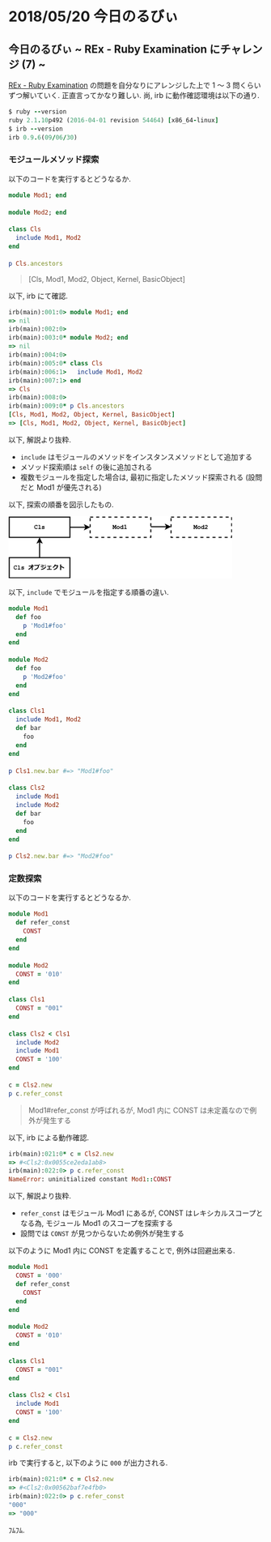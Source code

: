 # 2018/05/20 今日のるびぃ

## 今日のるびぃ ~ REx - Ruby Examination にチャレンジ (7) ~

[REx - Ruby Examination](https://rex.libertyfish.co.jp/) の問題を自分なりにアレンジした上で 1 〜 3 問くらいずつ解いていく. 正直言ってかなり難しい. 尚, irb に動作確認環境は以下の通り.

```ruby
$ ruby --version
ruby 2.1.10p492 (2016-04-01 revision 54464) [x86_64-linux]
$ irb --version
irb 0.9.6(09/06/30)
```

### モジュールメソッド探索

以下のコードを実行するとどうなるか.

```ruby
module Mod1; end

module Mod2; end

class Cls
  include Mod1, Mod2
end

p Cls.ancestors
```

> [Cls, Mod1, Mod2, Object, Kernel, BasicObject]

以下, irb にて確認.

```ruby
irb(main):001:0> module Mod1; end
=> nil
irb(main):002:0> 
irb(main):003:0* module Mod2; end
=> nil
irb(main):004:0> 
irb(main):005:0* class Cls
irb(main):006:1>   include Mod1, Mod2
irb(main):007:1> end
=> Cls
irb(main):008:0> 
irb(main):009:0* p Cls.ancestors
[Cls, Mod1, Mod2, Object, Kernel, BasicObject]
=> [Cls, Mod1, Mod2, Object, Kernel, BasicObject]
```

以下, 解説より抜粋.

* `include` はモジュールのメソッドをインスタンスメソッドとして追加する
* メソッド探索順は `self` の後に追加される
* 複数モジュールを指定した場合は, 最初に指定したメソッド探索される (設問だと Mod1 が優先される)

以下, 探索の順番を図示したもの.

![](./images/2018051801.png)

以下, `include` でモジュールを指定する順番の違い.

```ruby
module Mod1
  def foo
    p 'Mod1#foo'
  end
end

module Mod2
  def foo
    p 'Mod2#foo'
  end
end

class Cls1
  include Mod1, Mod2
  def bar
    foo
  end
end

p Cls1.new.bar #=> "Mod1#foo"

class Cls2
  include Mod1
  include Mod2
  def bar
    foo
  end
end

p Cls2.new.bar #=> "Mod2#foo"
```

### 定数探索

以下のコードを実行するとどうなるか.

```ruby
module Mod1
  def refer_const
    CONST
  end
end

module Mod2
  CONST = '010'
end

class Cls1
  CONST = "001"
end

class Cls2 < Cls1
  include Mod2
  include Mod1
  CONST = '100'
end

c = Cls2.new
p c.refer_const
```

> Mod1#refer_const が呼ばれるが, Mod1 内に CONST は未定義なので例外が発生する

以下, irb による動作確認.

```ruby
irb(main):021:0* c = Cls2.new
=> #<Cls2:0x0055ce2eda1ab8>
irb(main):022:0> p c.refer_const
NameError: uninitialized constant Mod1::CONST
```

以下, 解説より抜粋.

* `refer_const` はモジュール Mod1 にあるが, CONST はレキシカルスコープとなる為, モジュール Mod1 のスコープを探索する
* 設問では `CONST` が見つからないため例外が発生する

以下のように Mod1 内に CONST を定義することで, 例外は回避出来る.

```ruby
module Mod1
  CONST = '000'
  def refer_const
    CONST
  end
end

module Mod2
  CONST = '010'
end

class Cls1
  CONST = "001"
end

class Cls2 < Cls1
  include Mod1
  CONST = '100'
end

c = Cls2.new
p c.refer_const
```

irb で実行すると, 以下のように `000` が出力される.

```ruby
irb(main):021:0* c = Cls2.new
=> #<Cls2:0x00562baf7e4fb0>
irb(main):022:0> p c.refer_const
"000"
=> "000"
```

ﾌﾑﾌﾑ.
